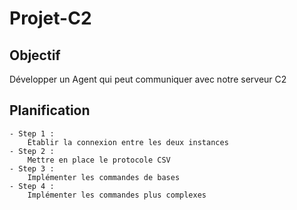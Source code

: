 # Projet-C2


## Objectif 
Développer un Agent qui peut communiquer avec notre serveur C2

## Planification 

	- Step 1 : 
		Établir la connexion entre les deux instances 
	- Step 2 :
		Mettre en place le protocole CSV		
	- Step 3 : 
		Implémenter les commandes de bases
	- Step 4 : 
		Implémenter les commandes plus complexes 


